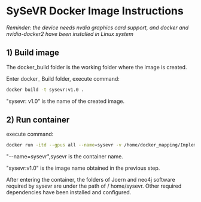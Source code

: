 # SySeVR Docker Image Instructions

*Reminder: the device needs nvdia graphics card support, and docker and nvidia-docker2 have been installed in Linux system*

## 1) Build image

The docker_build folder is the working folder where the image is created.

Enter docker_ Build folder, execute command:

```bash
docker build -t sysevr:v1.0 .
```

"sysevr: v1.0" is the name of the created image.

## 2) Run container

execute command:

```bash
docker run -itd --gpus all --name=sysevr -v /home/docker_mapping/Implementation:/home/SySeVR/Implementation -v /home/docker_mapping/data:/home/SySeVR/data sysevr:v1.0 /bin/bash
```

"--name=sysevr",sysevr is the container name.

"sysevr:v1.0" is the image name obtained in the previous step.

After entering the container, the folders of Joern and neo4j software required by sysevr are under the path of / home/sysevr.
Other required dependencies have been installed and configured.
